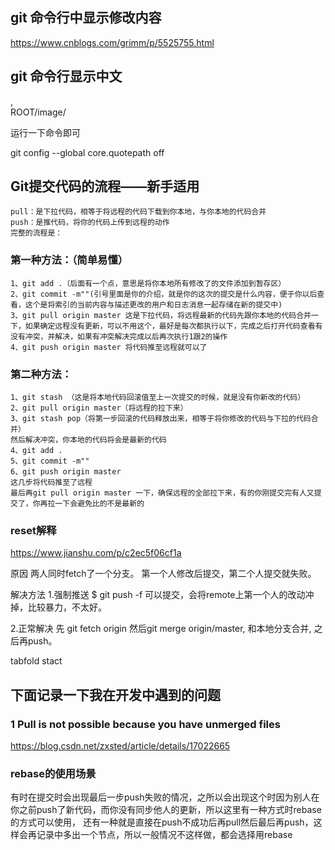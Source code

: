 
## git 命令行中显示修改内容

https://www.cnblogs.com/grimm/p/5525755.html

## git 命令行显示中文

,\
               ROOT/image/

运行一下命令即可

git config --global core.quotepath off  

## Git提交代码的流程——新手适用
	pull：是下拉代码，相等于将远程的代码下载到你本地，与你本地的代码合并
	push：是推代码，将你的代码上传到远程的动作
	完整的流程是：

### 第一种方法：（简单易懂）

	1、git add .（后面有一个点，意思是将你本地所有修改了的文件添加到暂存区）
	2、git commit -m""(引号里面是你的介绍，就是你的这次的提交是什么内容，便于你以后查看，这个是将索引的当前内容与描述更改的用户和日志消息一起存储在新的提交中)
	3、git pull origin master 这是下拉代码，将远程最新的代码先跟你本地的代码合并一下，如果确定远程没有更新，可以不用这个，最好是每次都执行以下，完成之后打开代码查看有没有冲突，并解决，如果有冲突解决完成以后再次执行1跟2的操作
	4、git push origin master 将代码推至远程就可以了

 

### 第二种方法：

	1、git stash （这是将本地代码回滚值至上一次提交的时候，就是没有你新改的代码）
	2、git pull origin master（将远程的拉下来）
	3、git stash pop（将第一步回滚的代码释放出来，相等于将你修改的代码与下拉的代码合并）
	然后解决冲突，你本地的代码将会是最新的代码 
	4、git add .
	5、git commit -m""
	6、git push origin master
	这几步将代码推至了远程
	最后再git pull origin master 一下，确保远程的全部拉下来，有的你刚提交完有人又提交了，你再拉一下会避免比的不是最新的
	
### reset解释 

https://www.jianshu.com/p/c2ec5f06cf1a  


原因
两人同时fetch了一个分支。 第一个人修改后提交，第二个人提交就失败。

解决方法
1.强制推送
$ git push -f
可以提交，会将remote上第一个人的改动冲掉，比较暴力，不太好。

2.正常解决
先 git fetch origin 然后git merge origin/master, 和本地分支合并, 之后再push。



tabfold stact

## 下面记录一下我在开发中遇到的问题

### 1 Pull is not possible because you have unmerged files

https://blog.csdn.net/zxsted/article/details/17022665  

### rebase的使用场景

有时在提交时会出现最后一步push失败的情况，之所以会出现这个时因为别人在你之前push了新代码，而你没有同步他人的更新，所以这里有一种方式时rebase的方式可以使用，
还有一种就是直接在push不成功后再pull然后最后再push，这样会再记录中多出一个节点，所以一般情况不这样做，都会选择用rebase
